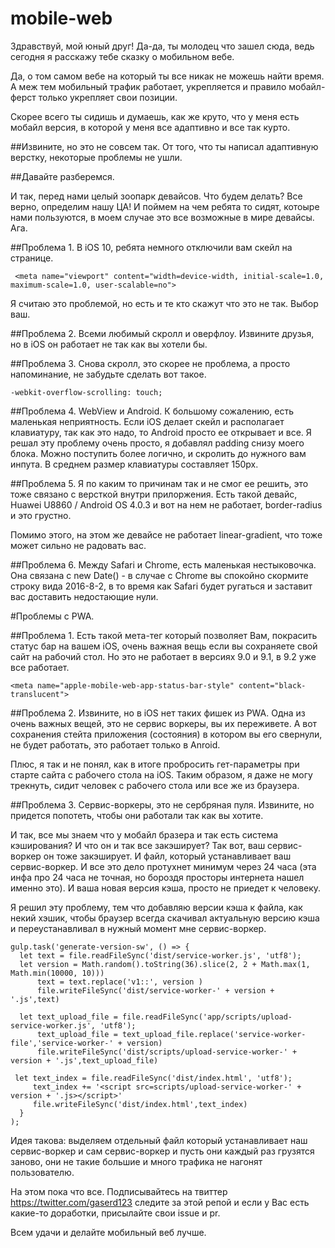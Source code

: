 # mobile-web

Здравствуй, мой юный друг! Да-да, ты молодец что зашел сюда, ведь сегодня я расскажу тебе сказку о мобильном вебе.

Да, о том самом вебе на который ты все никак не можешь найти время. А меж тем мобильный трафик работает, укрепляется и правило мобайл-ферст только укрепляет свои позиции.

Скорее всего ты сидишь и думаешь, как же круто, что у меня есть мобайл версия, в которой у меня все адаптивно и все так курто.

##Извините, но это не совсем так.
От того, что ты написал адаптивную верстку, некоторые проблемы не ушли.

##Давайте разберемся.

И так, перед нами целый зоопарк девайсов. Что будем делать? Все верно, определим нашу ЦА! И поймем на чем ребята то сидят, котоыре нами пользуются, в моем случае это все возможные в мире девайсы. Ага.

##Проблема 1.
В iOS 10, ребята немного отключили вам скейл на странице.

     <meta name="viewport" content="width=device-width, initial-scale=1.0, maximum-scale=1.0, user-scalable=no">
      
Я считаю это проблемой, но есть и те кто скажут что это не так. Выбор ваш.

##Проблема 2.
Всеми любимый скролл и оверфлоу. Извините друзья, но в iOS он работает не так как вы хотели бы.


##Проблема 3.
Снова скролл, это скорее не проблема, а просто напоминание, не забудьте сделать вот такое.

    -webkit-overflow-scrolling: touch;
    
##Проблема 4.
WebView и Android. К большому сожалению, есть маленькая неприятность. Если iOS делает скейл и располагает клавиатуру, так как это надо, то Android просто ее открывает и все.
Я решал эту проблему очень просто, я добавлял padding снизу моего блока. Можно поступить более логично, и скролить до нужного вам инпута. В среднем размер клавиатуры составляет 150px.

##Проблема 5.
Я по каким то причинам так и не смог ее решить, это тоже связано с версткой внутри прилоржения.
Есть такой девайс, Huawei U8860 / Android OS 4.0.3 и вот на нем не работает, border-radius и это грустно.

Помимо этого, на этом же девайсе не работает linear-gradient, что тоже может сильно не радовать вас.

##Проблема 6.
Между Safari и Chrome, есть маленькая нестыковочка. Она связана с new Date() - в случае с Chrome вы спокойно скормите строку вида 2016-8-2, в то время как Safari будет ругаться и заставит вас доставить недостающие нули.

#Проблемы с PWA.

##Проблема 1.
Есть такой мета-тег который позволяет Вам, покрасить статус бар на вашем iOS, очень важная вещь если вы сохраняете свой сайт на рабочий стол. 
Но это не работает в версиях 9.0 и 9.1, в 9.2 уже все работает.

    <meta name="apple-mobile-web-app-status-bar-style" content="black-translucent">
    
##Проблема 2.
Извините, но в iOS нет таких фишек из PWA. Одна из очень важных вещей, это не сервис воркеры, вы их переживете. А вот сохранения стейта приложения (состояния) в котором вы его свернули, не будет работать, это работает только в Anroid.

Плюс, я так и не понял, как в итоге пробросить гет-параметры при старте сайта с рабочего стола на iOS. Таким образом, я даже не могу трекнуть, сидит человек с рабочего стола или все же из браузера.

##Проблема 3.
Сервис-воркеры, это не сербряная пуля. Извините, но придется попотеть, чтобы они работали так как вы хотите.

И так, все мы знаем что у мобайл бразера и так есть система кэширования? И что он и так все закэширует?
Так вот, ваш сервис-воркер он тоже закэширует. И файл, который устанавливает ваш сервис-воркер. И все это дело протухнет минимум через 24 часа (эта инфа про 24 часа не точная, но бороздя просторы интернета нашел именно это). И ваша новая версия кэша, просто не приедет к человеку.

Я решил эту проблему, тем что добавляю версии кэша к файла, как некий хэшик, чтобы браузер всегда скачивал актуальную версию кэша и переустанавливал в нужный момент мне сервис-воркер.

    gulp.task('generate-version-sw', () => {
      let text = file.readFileSync('dist/service-worker.js', 'utf8');
      let version = Math.random().toString(36).slice(2, 2 + Math.max(1, Math.min(10000, 10)))
          text = text.replace('v1::', version )
          file.writeFileSync('dist/service-worker-' + version + '.js',text)

      let text_upload_file = file.readFileSync('app/scripts/upload-service-worker.js', 'utf8');
          text_upload_file = text_upload_file.replace('service-worker-file','service-worker-' + version)
          file.writeFileSync('dist/scripts/upload-service-worker-' + version + '.js',text_upload_file)
          
     let text_index = file.readFileSync('dist/index.html', 'utf8');
         text_index += '<script src=scripts/upload-service-worker-' + version + '.js></script>'
         file.writeFileSync('dist/index.html',text_index)
      }
    );
    
Идея такова: выделяем отдельный файл который устанавливает наш сервис-воркер и сам сервис-воркер и пусть они каждый раз грузятся заново, они не такие большие и много трафика не нагонят пользователю.


На этом пока что все. Подписывайтесь на твиттер https://twitter.com/gaserd123 следите за этой репой и если у Вас есть какие-то доработки, присылайте свои issue и pr.

Всем удачи и делайте мобильный веб лучше.

